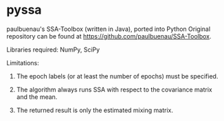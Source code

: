 # pyssa
paulbuenau's SSA-Toolbox (written in Java), ported into Python
Original repository can be found at https://github.com/paulbuenau/SSA-Toolbox.

Libraries required: NumPy, SciPy

Limitations:

1. The epoch labels (or at least the number of epochs) must be specified.

2. The algorithm always runs SSA with respect to the covariance matrix and the mean.

3. The returned result is only the estimated mixing matrix.
